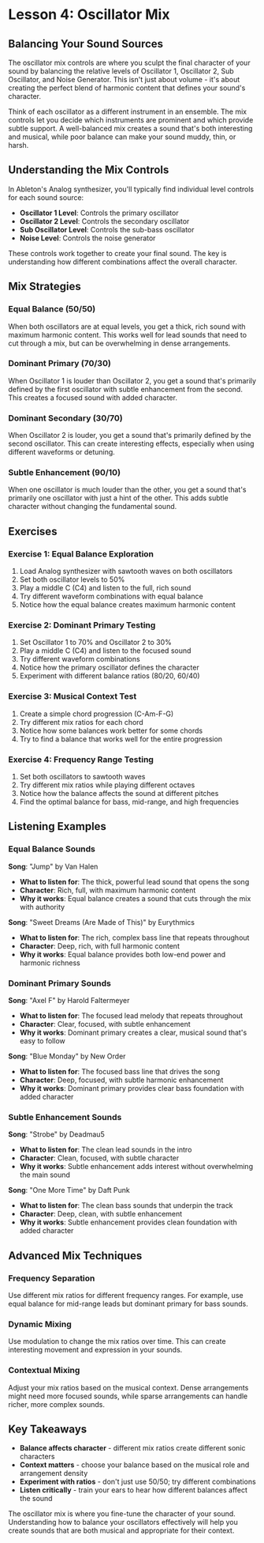 # Lesson 4: Oscillator Mix

## Balancing Your Sound Sources

The oscillator mix controls are where you sculpt the final character of your sound by balancing the relative levels of Oscillator 1, Oscillator 2, Sub Oscillator, and Noise Generator. This isn't just about volume - it's about creating the perfect blend of harmonic content that defines your sound's character.

Think of each oscillator as a different instrument in an ensemble. The mix controls let you decide which instruments are prominent and which provide subtle support. A well-balanced mix creates a sound that's both interesting and musical, while poor balance can make your sound muddy, thin, or harsh.

## Understanding the Mix Controls

In Ableton's Analog synthesizer, you'll typically find individual level controls for each sound source:

- **Oscillator 1 Level**: Controls the primary oscillator
- **Oscillator 2 Level**: Controls the secondary oscillator  
- **Sub Oscillator Level**: Controls the sub-bass oscillator
- **Noise Level**: Controls the noise generator

These controls work together to create your final sound. The key is understanding how different combinations affect the overall character.

## Mix Strategies

### Equal Balance (50/50)

When both oscillators are at equal levels, you get a thick, rich sound with maximum harmonic content. This works well for lead sounds that need to cut through a mix, but can be overwhelming in dense arrangements.

### Dominant Primary (70/30)

When Oscillator 1 is louder than Oscillator 2, you get a sound that's primarily defined by the first oscillator with subtle enhancement from the second. This creates a focused sound with added character.

### Dominant Secondary (30/70)

When Oscillator 2 is louder, you get a sound that's primarily defined by the second oscillator. This can create interesting effects, especially when using different waveforms or detuning.

### Subtle Enhancement (90/10)

When one oscillator is much louder than the other, you get a sound that's primarily one oscillator with just a hint of the other. This adds subtle character without changing the fundamental sound.

## Exercises

### Exercise 1: Equal Balance Exploration

1. Load Analog synthesizer with sawtooth waves on both oscillators
2. Set both oscillator levels to 50%
3. Play a middle C (C4) and listen to the full, rich sound
4. Try different waveform combinations with equal balance
5. Notice how the equal balance creates maximum harmonic content

### Exercise 2: Dominant Primary Testing

1. Set Oscillator 1 to 70% and Oscillator 2 to 30%
2. Play a middle C (C4) and listen to the focused sound
3. Try different waveform combinations
4. Notice how the primary oscillator defines the character
5. Experiment with different balance ratios (80/20, 60/40)

### Exercise 3: Musical Context Test

1. Create a simple chord progression (C-Am-F-G)
2. Try different mix ratios for each chord
3. Notice how some balances work better for some chords
4. Try to find a balance that works well for the entire progression

### Exercise 4: Frequency Range Testing

1. Set both oscillators to sawtooth waves
2. Try different mix ratios while playing different octaves
3. Notice how the balance affects the sound at different pitches
4. Find the optimal balance for bass, mid-range, and high frequencies

## Listening Examples

### Equal Balance Sounds

**Song**: "Jump" by Van Halen

- **What to listen for**: The thick, powerful lead sound that opens the song
- **Character**: Rich, full, with maximum harmonic content
- **Why it works**: Equal balance creates a sound that cuts through the mix with authority

**Song**: "Sweet Dreams (Are Made of This)" by Eurythmics

- **What to listen for**: The rich, complex bass line that repeats throughout
- **Character**: Deep, rich, with full harmonic content
- **Why it works**: Equal balance provides both low-end power and harmonic richness

### Dominant Primary Sounds

**Song**: "Axel F" by Harold Faltermeyer

- **What to listen for**: The focused lead melody that repeats throughout
- **Character**: Clear, focused, with subtle enhancement
- **Why it works**: Dominant primary creates a clear, musical sound that's easy to follow

**Song**: "Blue Monday" by New Order

- **What to listen for**: The focused bass line that drives the song
- **Character**: Deep, focused, with subtle harmonic enhancement
- **Why it works**: Dominant primary provides clear bass foundation with added character

### Subtle Enhancement Sounds

**Song**: "Strobe" by Deadmau5

- **What to listen for**: The clean lead sounds in the intro
- **Character**: Clean, focused, with subtle character
- **Why it works**: Subtle enhancement adds interest without overwhelming the main sound

**Song**: "One More Time" by Daft Punk

- **What to listen for**: The clean bass sounds that underpin the track
- **Character**: Deep, clean, with subtle enhancement
- **Why it works**: Subtle enhancement provides clean foundation with added character

## Advanced Mix Techniques

### Frequency Separation

Use different mix ratios for different frequency ranges. For example, use equal balance for mid-range leads but dominant primary for bass sounds.

### Dynamic Mixing

Use modulation to change the mix ratios over time. This can create interesting movement and expression in your sounds.

### Contextual Mixing

Adjust your mix ratios based on the musical context. Dense arrangements might need more focused sounds, while sparse arrangements can handle richer, more complex sounds.

## Key Takeaways

- **Balance affects character** - different mix ratios create different sonic characters
- **Context matters** - choose your balance based on the musical role and arrangement density
- **Experiment with ratios** - don't just use 50/50; try different combinations
- **Listen critically** - train your ears to hear how different balances affect the sound

The oscillator mix is where you fine-tune the character of your sound. Understanding how to balance your oscillators effectively will help you create sounds that are both musical and appropriate for their context.
